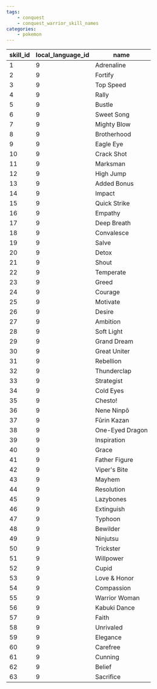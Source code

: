 ```yaml
---
tags:
    - conquest
    - conquest_warrior_skill_names
categories:
    - pokemon
---
```


| skill_id | local_language_id |      name       |
|----------|-------------------|-----------------|
| 1        | 9                 | Adrenaline      |
| 2        | 9                 | Fortify         |
| 3        | 9                 | Top Speed       |
| 4        | 9                 | Rally           |
| 5        | 9                 | Bustle          |
| 6        | 9                 | Sweet Song      |
| 7        | 9                 | Mighty Blow     |
| 8        | 9                 | Brotherhood     |
| 9        | 9                 | Eagle Eye       |
| 10       | 9                 | Crack Shot      |
| 11       | 9                 | Marksman        |
| 12       | 9                 | High Jump       |
| 13       | 9                 | Added Bonus     |
| 14       | 9                 | Impact          |
| 15       | 9                 | Quick Strike    |
| 16       | 9                 | Empathy         |
| 17       | 9                 | Deep Breath     |
| 18       | 9                 | Convalesce      |
| 19       | 9                 | Salve           |
| 20       | 9                 | Detox           |
| 21       | 9                 | Shout           |
| 22       | 9                 | Temperate       |
| 23       | 9                 | Greed           |
| 24       | 9                 | Courage         |
| 25       | 9                 | Motivate        |
| 26       | 9                 | Desire          |
| 27       | 9                 | Ambition        |
| 28       | 9                 | Soft Light      |
| 29       | 9                 | Grand Dream     |
| 30       | 9                 | Great Uniter    |
| 31       | 9                 | Rebellion       |
| 32       | 9                 | Thunderclap     |
| 33       | 9                 | Strategist      |
| 34       | 9                 | Cold Eyes       |
| 35       | 9                 | Chesto!         |
| 36       | 9                 | Nene Ninpō      |
| 37       | 9                 | Fūrin Kazan     |
| 38       | 9                 | One-Eyed Dragon |
| 39       | 9                 | Inspiration     |
| 40       | 9                 | Grace           |
| 41       | 9                 | Father Figure   |
| 42       | 9                 | Viper's Bite    |
| 43       | 9                 | Mayhem          |
| 44       | 9                 | Resolution      |
| 45       | 9                 | Lazybones       |
| 46       | 9                 | Extinguish      |
| 47       | 9                 | Typhoon         |
| 48       | 9                 | Bewilder        |
| 49       | 9                 | Ninjutsu        |
| 50       | 9                 | Trickster       |
| 51       | 9                 | Willpower       |
| 52       | 9                 | Cupid           |
| 53       | 9                 | Love & Honor    |
| 54       | 9                 | Compassion      |
| 55       | 9                 | Warrior Woman   |
| 56       | 9                 | Kabuki Dance    |
| 57       | 9                 | Faith           |
| 58       | 9                 | Unrivaled       |
| 59       | 9                 | Elegance        |
| 60       | 9                 | Carefree        |
| 61       | 9                 | Cunning         |
| 62       | 9                 | Belief          |
| 63       | 9                 | Sacrifice       |
